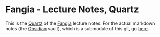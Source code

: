 # Fangia - Lecture Notes, Quartz
This is the [Quartz](https://quartz.jzhao.xyz/) of the [Fangia](https://nucleargandhi.github.io/quartz-fangia/) lecture notes. For the actual markdown notes (the [Obsidian](https://obsidian.md/) vault), which is a submodule of this git, go [here](https://github.com/NuclearGandhi/technion_second_brain).